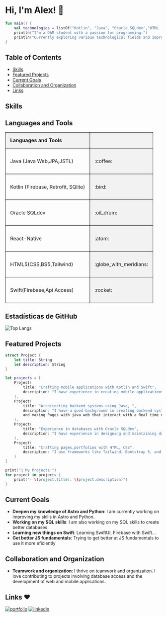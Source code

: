 # Hi, I'm Alex! 👋
``` Kotlin
fun main() {
    val technologies = listOf("Kotlin", "Java", "Oracle SQLdev","HTML (Tailwind,Bs5,CSS,Astro)","Swift","and more")
    println("I'm a DAM student with a passion for programming.")
    println("Currently exploring various technological fields and improving my skills in:${technologies.joinToString(", ")}")
}
```

## Table of Contents

- [Skills](#skills)
- [Featured Projects](#featured-projects)
- [Current Goals](#current-goals)
- [Collaboration and Organization](#collaboration-and-organization)
- [Links](#links)

## Skills

<style>
		table {
			border-collapse: collapse;
			width: 100%;
      rounded:50;
		}
		
		th, td {
			border: 1px solid black;
			padding: 15px;
			text-align: left;
		}
		
		th {
			background-color: #f2f2f2;
		}
		
		td:nth-child(even) {
			background-color: #f2f2f2;
		}
		
		td i {
			margin-left: 5px;
		}
		
		.emoji {
			font-size: 20px;
			vertical-align: middle;
		}
	</style>
</head>
<body>

<h2>Languages and Tools</h2>

<table style="width:100%">
  <tr>
    <th>Languages and Tools</th>
    <th></th>
  </tr>
  <tr>
    <td>Java (Java Web,JPA,JSTL)</td>
    <td><p>:coffee:</p></td>
  </tr>
  <tr>
    <td>Kotlin (Firebase, Retrofit, SQlite)</td>
    <td><p>:bird:</p></td>
  </tr>
  <tr>
    <td>Oracle SQLdev</td>
    <td><p>:oil_drum:</p></td>
  </tr>
  <tr>
    <td>React-Native</td>
    <td><p>:atom:</p></td>
  </tr>
  <tr>
    <td>HTML5(CSS,BS5,Tailwind)</td>
    <td><p>:globe_with_meridians:</p></td>
  </tr>
  <tr>
    <td>Swift(Firebase,Api Access)</td>
    <td><p>:rocket:</p></td>
  </tr>
</table>

</body>

## Estadísticas de GitHub 
![Top Langs](https://github-readme-stats.vercel.app/api/top-langs/?username=alesguga&layout=donut)
## Featured Projects

```Swift
struct Project {
    let title: String
    let description: String
}

let projects = [
    Project(
        title: "Crafting mobile applications with Kotlin and Swift",
        description: "I have experience in creating mobile applications in Android Studio and Xcode."
    ),
    Project(
        title: "Architecting backend systems using Java, ",
        description: "I have a good background in creating backend systems using Java,
        and making Pages with java web that interact with a Real time database"
    ),
    Project(
        title: "Experience in databases with Oracle SQLdev",
        description: "I have experience in designing and maintaining databases using Oracle SQLdev."
    ),
    Project(
        title: "Crafting pages,portfolios with HTML, CSS",
        description: "I use frameworks like Tailwind, Bootstrap 5, and currently learning Astro and AstroDB."
    )
]

print("🚀 My Projects:")
for project in projects {
    print("- \(project.title): \(project.description)")
}

```

## Current Goals

- **Deepen my knowledge of Astro and Python**: I am currently working on improving my skills in Astro and Python.
- **Working on my SQL skills**: I am also working on my SQL skills to create better databases.
- **Learning new things on Swift**: Learning SwiftUI, Firebase with Swift...
- **Get better JS fundamentals**: Trying to get better at JS fundamentals to use it more eficiently

## Collaboration and Organization

- **Teamwork and organization**: I thrive on teamwork and organization. I love contributing to projects involving database access and the development of web and mobile applications.

## Links ❤️

[![portfolio](https://img.shields.io/badge/my_portfolio-000?style=for-the-badge&logo=ko-fi&logoColor=white)](https://gutigut.com/)
[![linkedin](https://img.shields.io/badge/linkedin-0A66C2?style=for-the-badge&logo=linkedin&logoColor=white)](https://www.linkedin.com/in/alejandro-guti%C3%A9rrez-4b863b295/)
